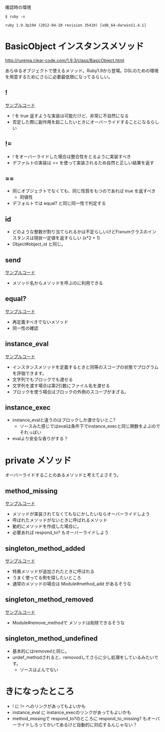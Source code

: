 確認時の環境

    $ ruby -v

    ruby 1.9.3p194 (2012-04-20 revision 35410) [x86_64-darwin11.4.1]

# BasicObject インスタンスメソッド

http://rurema.clear-code.com/1.9.3/class/BasicObject.html

あらゆるオブジェクトで使えるメソッド。Ruby1.9から登場。DSLのための環境を用意するためにさらに必要最低限になってるらしい。

## !

[サンプルコード](src/!.rb)

* ! を true 返すような実装は可能だけど、非常に不自然になる
* 否定した際に副作用を起こしたいときにオーバーライドすることになるらしい

## !=

* ! をオーバーライドした場合は整合性をとるように実装すべき
* デファルトの実装は == を使って実装されるため自然と正しい結果を返す

## ==

* 同じオブジェクトでなくても、同じ性質をもつのであれば true を返すべき
  * 同値性
* デフォルトでは equal? と同じ同一性で判定する

## __id__

* どのような整数が割り当てられるかは不定らしいけどFixnumクラスのインスタンスは現状一定値を返すらしい (x*2 + 1)
* Object#object_id と同じ。

## __send__

[サンプルコード](src/__send__.rb)

* メソッド名からメソッドを呼ぶのに利用できる

## equal?

[サンプルコード](src/equal?.rb)

* 再定義すべきでないメソッド
* 同一性の確認

## instance_eval

[サンプルコード](src/instance_eval)

* インスタンスメソッドを定義するときと同等のスコープの状態でプログラムを評価できます。
* 文字列でもブロックでも渡せる
* 文字列を渡す場合は第2引数にファイル名を渡せる
* ブロックを使う場合はブロックの外側のスコープがまざる。

## instance_exec

* instance_evalと違うのはブロックしか渡せないとこ?
  * ソースみた感じではevalは条件下でinstance_execと同じ関数をよぶのでそれっぽい
* evalより安全な香りがする？

# private メソッド

オーバーライドすることのあるメソッドと考えてよさそう。

## method_missing

[サンプルコード](src/method_missing.rb)

* メソッドが実装されてなくてもなにかしたいならオーバーライドしよう
* 呼ばれたメソッドがないときに呼ばれるメソッド
* 動的にメソッドを作成した場合に。
* 必要あれば respond_to? もオーバーライドしよう


## singleton_method_added

[サンプルコード](src/singleton_method_added.rb)

* 特異メソッドが追加されたときに呼ばれる
* うまく使ってる例を探したいところ
* 通常のメソッドの場合は Module#method_add があるそうな

## singleton_method_removed

[サンプルコード](src/singleton_method_removed.rb)

* Module#remove_methodで メソッドは削除できるそうな

## singleton_method_undefined

* 基本的にはremovedと同じ。
* undef_methodされると、removodしてさらに少し処理をしているみたいです。
  * ソースはよんでない

# きになったところ

* ! に != へのリンクがあってもよいかも
* instance_eval に instance_execのリンクがあってもよいかも
* method_missingで respond_to?のところに respond_to_missing? もオーバーライドしろってかいてあるけど自動的に対応するんじゃない？
